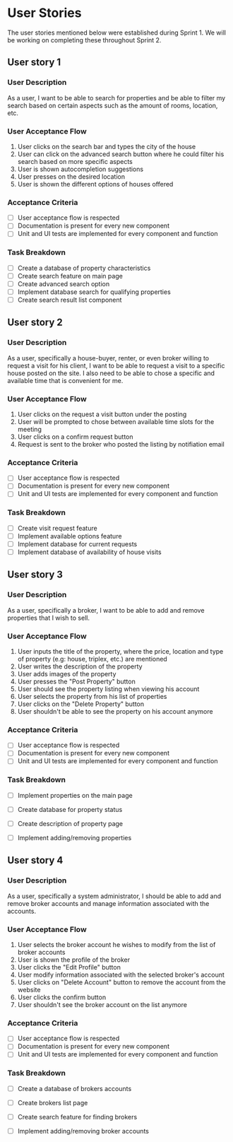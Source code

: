 # User Stories

The user stories mentioned below were established during Sprint 1. We will be working on completing these throughout Sprint 2.

<!-- Search for properties: -->
## User story 1
### User Description
As a user, I want to be able to search for properties and be able to filter my search based on certain aspects such as the amount of rooms, location, etc.

### User Acceptance Flow
1. User clicks on the search bar and types the city of the house
2. User can click on the advanced search button where he could filter his search based on more specific aspects
3. User is shown autocompletion suggestions
4. User presses on the desired location
5. User is shown the different options of houses offered

### Acceptance Criteria
- [ ] User acceptance flow is respected
- [ ] Documentation is present for every new component
- [ ] Unit and UI tests are implemented for every component and function

### Task Breakdown
- [ ] Create a database of property characteristics
- [ ] Create search feature on main page
- [ ] Create advanced search option
- [ ] Implement database search for qualifying properties
- [ ] Create search result list component

<!-- Requests visits for properties: -->
## User story 2
### User Description
As a user, specifically a house-buyer, renter, or even broker willing to request a visit for his client, I want to be able to request a visit to a specific house posted on the site. I also need to be able to chose a specific and available time that is convenient for me.

### User Acceptance Flow
1. User clicks on the request a visit button under the posting
2. User will be prompted to chose between available time slots for the meeting
3. User clicks on a confirm request button
4. Request is sent to the broker who posted the listing by notifiation email

### Acceptance Criteria
- [ ] User acceptance flow is respected
- [ ] Documentation is present for every new component
- [ ] Unit and UI tests are implemented for every component and function

### Task Breakdown
- [ ] Create visit request feature
- [ ] Implement available options feature
- [ ] Implement database for current requests
- [ ] Implement database of availability of house visits

<!-- CRUD operations on properties: -->
## User story 3
### User Description
As a user, specifically a broker, I want to be able to add and remove properties that I wish to sell.

### User Acceptance Flow
1. User inputs the title of the property, where the price, location and type of property (e.g: house, triplex, etc.) are mentioned
2. User writes the description of the property
3. User adds images of the property
4. User presses the "Post Property" button
5. User should see the property listing when viewing his account
6. User selects the property from his list of properties
7. User clicks on the "Delete Property" button
8. User shouldn't be able to see the property on his account anymore

### Acceptance Criteria
- [ ] User acceptance flow is respected
- [ ] Documentation is present for every new component
- [ ] Unit and UI tests are implemented for every component and function

### Task Breakdown
- [ ] Implement properties on the main page
- [ ] Create database for property status
- [ ] Create description of property page
- [ ] Implement adding/removing properties


<!-- CRUD operations on brokers -->
## User story 4
### User Description
As a user, specifically a system administrator, I should be able to add and remove broker accounts and manage information associated with the accounts.

### User Acceptance Flow
1. User selects the broker account he wishes to modify from the list of broker accounts
2. User is shown the profile of the broker
3. User clicks the "Edit Profile" button
4. User modify information associated with the selected broker's account
5. User clicks on "Delete Account" button to remove the account from the website
6. User clicks the confirm button
7. User shouldn't see the broker account on the list anymore

### Acceptance Criteria
- [ ] User acceptance flow is respected
- [ ] Documentation is present for every new component
- [ ] Unit and UI tests are implemented for every component and function

### Task Breakdown
- [ ] Create a database of brokers accounts
- [ ] Create brokers list page
- [ ] Create search feature for finding brokers
- [ ] Implement adding/removing broker accounts
      
